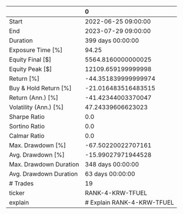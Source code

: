 |                        | 0                          |
|:-----------------------|:---------------------------|
| Start                  | 2022-06-25 09:00:00        |
| End                    | 2023-07-29 09:00:00        |
| Duration               | 399 days 00:00:00          |
| Exposure Time [%]      | 94.25                      |
| Equity Final [$]       | 5564.8160000000025         |
| Equity Peak [$]        | 12109.659199999998         |
| Return [%]             | -44.351839999999974        |
| Buy & Hold Return [%]  | -21.016483516483515        |
| Return (Ann.) [%]      | -41.42344003370047         |
| Volatility (Ann.) [%]  | 47.24339606623023          |
| Sharpe Ratio           | 0.0                        |
| Sortino Ratio          | 0.0                        |
| Calmar Ratio           | 0.0                        |
| Max. Drawdown [%]      | -67.50220022707161         |
| Avg. Drawdown [%]      | -15.99027971944528         |
| Max. Drawdown Duration | 348 days 00:00:00          |
| Avg. Drawdown Duration | 63 days 00:00:00           |
| # Trades               | 19                         |
| ticker                 | RANK-4-KRW-TFUEL           |
| explain                | # Explain RANK-4-KRW-TFUEL |